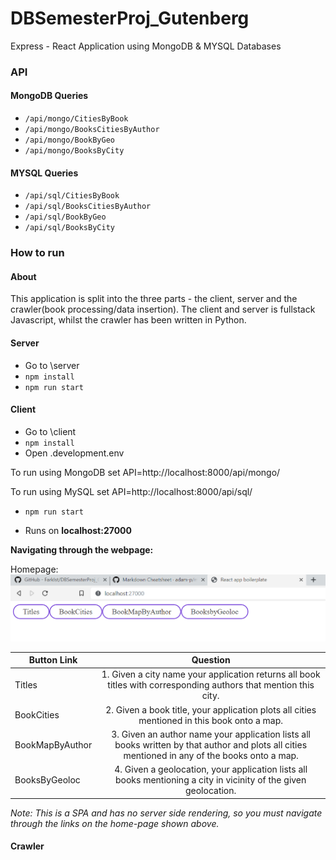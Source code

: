 # DBSemesterProj_Gutenberg
Express - React Application using MongoDB & MYSQL Databases

### API

#### MongoDB Queries
* `/api/mongo/CitiesByBook`
* `/api/mongo/BooksCitiesByAuthor`
* `/api/mongo/BookByGeo`
* `/api/mongo/BooksByCity`

#### MYSQL Queries
* `/api/sql/CitiesByBook`
* `/api/sql/BooksCitiesByAuthor`
* `/api/sql/BookByGeo`
* `/api/sql/BooksByCity`

### How to run

#### About

This application is split into the three parts - the client, server and the crawler(book processing/data insertion).
The client and server is fullstack Javascript, whilst the crawler has been written in Python.

#### Server
* Go to \server
* `npm install`
* `npm run start`

#### Client
* Go to \client
* `npm install`
* Open .development.env 

To run using MongoDB set
API=http://localhost:8000/api/mongo/

To run using MySQL set
API=http://localhost:8000/api/sql/
* `npm run start`

* Runs on __localhost:27000__

**Navigating through the webpage:**

Homepage: ![alt text](https://github.com/FarkIst/DBSemesterProj_Gutenberg/blob/master/img/home.png "Home page nav bar")

| Button Link        | Question           | 
| ------------- |:-------------:| 
| Titles      | 1. Given a city name your application returns all book titles with corresponding authors that mention this city. |
| BookCities      | 2. Given a book title, your application plots all cities mentioned in this book onto a map.      |   
| BookMapByAuthor | 3. Given an author name your application lists all books written by that author and plots all cities mentioned in any of the books onto a map.    | 
| BooksByGeoloc | 4. Given a geolocation, your application lists all books mentioning a city in vicinity of the given geolocation.      | 

*Note: This is a SPA and has no server side rendering, so you must navigate through the links on the home-page shown above.*

#### Crawler
